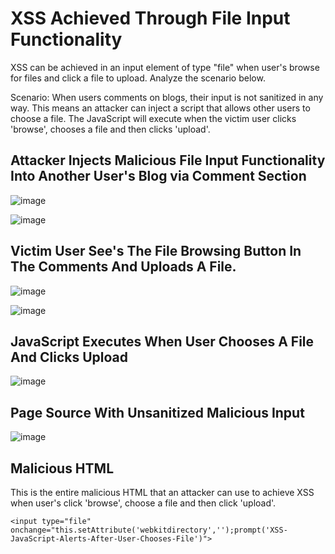 <h1>XSS Achieved Through File Input Functionality</h1>

XSS can be achieved in an input element of type "file" when user's browse for files and click a file to upload. Analyze the scenario below.

Scenario: When users comments on blogs, their input is not sanitized in any way. This means an attacker can inject a script that allows other users to choose a file. The JavaScript will execute when the victim user clicks 'browse', chooses a file and then clicks 'upload'.

<h2>Attacker Injects Malicious File Input Functionality Into Another User's Blog via Comment Section</h2>

![image](https://github.com/user-attachments/assets/147c439e-72b4-4030-98c9-d1de64efba17)

![image](https://github.com/user-attachments/assets/e5a99fab-8acc-4f6d-9f52-a598e09ccc5d)

<h2>Victim User See's The File Browsing Button In The Comments And Uploads A File.</h2>

![image](https://github.com/user-attachments/assets/263ca1cd-c560-4f44-aa5d-92900069a3a5)

![image](https://github.com/user-attachments/assets/4805c7ea-5eb1-4d78-811d-bee0fa686d31)

<h2>JavaScript Executes When User Chooses A File And Clicks Upload</h2>

![image](https://github.com/user-attachments/assets/60f553ae-11e9-4340-86f0-cd6df3957e16)

<h2>Page Source With Unsanitized Malicious Input</h2>

![image](https://github.com/user-attachments/assets/cf8e6104-f74e-4b42-8c11-1ad668b60f2a)

<h2>Malicious HTML</h2>

This is the entire malicious HTML that an attacker can use to achieve XSS when user's click 'browse', choose a file and then click 'upload'.

```
<input type="file" onchange="this.setAttribute('webkitdirectory','');prompt('XSS-JavaScript-Alerts-After-User-Chooses-File')">
```






